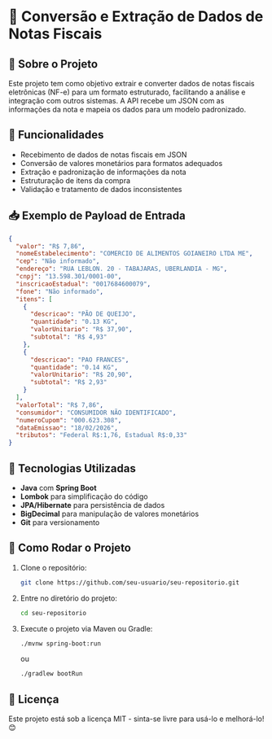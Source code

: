 # 📄 Conversão e Extração de Dados de Notas Fiscais

## 📌 Sobre o Projeto

Este projeto tem como objetivo extrair e converter dados de notas fiscais eletrônicas (NF-e) para um formato estruturado, facilitando a análise e integração com outros sistemas. A API recebe um JSON com as informações da nota e mapeia os dados para um modelo padronizado.

## 🚀 Funcionalidades
- Recebimento de dados de notas fiscais em JSON
- Conversão de valores monetários para formatos adequados
- Extração e padronização de informações da nota
- Estruturação de itens da compra
- Validação e tratamento de dados inconsistentes

## 📥 Exemplo de Payload de Entrada

```json
{
  "valor": "R$ 7,86",
  "nomeEstabelecimento": "COMERCIO DE ALIMENTOS GOIANEIRO LTDA ME",
  "cep": "Não informado",
  "endereço": "RUA LEBLON. 20 - TABAJARAS, UBERLANDIA - MG",
  "cnpj": "13.598.301/0001-00",
  "inscricaoEstadual": "0017684600079",
  "fone": "Não informado",
  "itens": [
    {
      "descricao": "PÃO DE QUEIJO",
      "quantidade": "0.13 KG",
      "valorUnitario": "R$ 37,90",
      "subtotal": "R$ 4,93"
    },
    {
      "descricao": "PAO FRANCES",
      "quantidade": "0.14 KG",
      "valorUnitario": "R$ 20,90",
      "subtotal": "R$ 2,93"
    }
  ],
  "valorTotal": "R$ 7,86",
  "consumidor": "CONSUMIDOR NÃO IDENTIFICADO",
  "numeroCupom": "000.623.308",
  "dataEmissao": "18/02/2026",
  "tributos": "Federal R$:1,76, Estadual R$:0,33"
}
```

## 🔧 Tecnologias Utilizadas
- **Java** com **Spring Boot**
- **Lombok** para simplificação do código
- **JPA/Hibernate** para persistência de dados
- **BigDecimal** para manipulação de valores monetários
- **Git** para versionamento

## 📌 Como Rodar o Projeto
1. Clone o repositório:
   ```bash
   git clone https://github.com/seu-usuario/seu-repositorio.git
   ```
2. Entre no diretório do projeto:
   ```bash
   cd seu-repositorio
   ```
3. Execute o projeto via Maven ou Gradle:
   ```bash
   ./mvnw spring-boot:run
   ```
   ou
   ```bash
   ./gradlew bootRun
   ```

## 📝 Licença
Este projeto está sob a licença MIT - sinta-se livre para usá-lo e melhorá-lo! 😊
